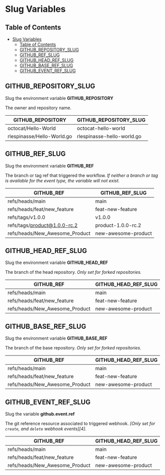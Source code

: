 # Slug Variables

## Table of Contents

- [Slug Variables](#slug-variables)
  - [Table of Contents](#table-of-contents)
  - [GITHUB_REPOSITORY_SLUG](#github_repository_slug)
  - [GITHUB_REF_SLUG](#github_ref_slug)
  - [GITHUB_HEAD_REF_SLUG](#github_head_ref_slug)
  - [GITHUB_BASE_REF_SLUG](#github_base_ref_slug)
  - [GITHUB_EVENT_REF_SLUG](#github_event_ref_slug)

## GITHUB_REPOSITORY_SLUG

Slug the environment variable **GITHUB_REPOSITORY**

The owner and repository name.

| GITHUB_REPOSITORY          | GITHUB_REPOSITORY_SLUG     |
| -------------------------- | -------------------------- |
| octocat/Hello-World        | octocat-hello-world        |
| rlespinasse/Hello-World.go | rlespinasse-hello-world.go |

## GITHUB_REF_SLUG

Slug the environment variable **GITHUB_REF**

The branch or tag ref that triggered the workflow.
_If neither a branch or tag is available for the event type, the variable will not exist._

| GITHUB_REF                     | GITHUB_REF_SLUG     |
| ------------------------------ | ------------------- |
| refs/heads/main                | main                |
| refs/heads/feat/new_feature    | feat-new-feature    |
| refs/tags/v1.0.0               | v1.0.0              |
| refs/tags/product@1.0.0-rc.2   | product-1.0.0-rc.2  |
| refs/heads/New_Awesome_Product | new-awesome-product |

## GITHUB_HEAD_REF_SLUG

Slug the environment variable **GITHUB_HEAD_REF**

The branch of the head repository.
_Only set for forked repositories._

| GITHUB_REF                     | GITHUB_HEAD_REF_SLUG |
| ------------------------------ | -------------------- |
| refs/heads/main                | main                 |
| refs/heads/feat/new_feature    | feat-new-feature     |
| refs/heads/New_Awesome_Product | new-awesome-product  |

## GITHUB_BASE_REF_SLUG

Slug the environment variable **GITHUB_BASE_REF**

The branch of the base repository.
_Only set for forked repositories._

| GITHUB_REF                     | GITHUB_HEAD_REF_SLUG |
| ------------------------------ | -------------------- |
| refs/heads/main                | main                 |
| refs/heads/feat/new_feature    | feat-new-feature     |
| refs/heads/New_Awesome_Product | new-awesome-product  |

## GITHUB_EVENT_REF_SLUG

Slug the variable **github.event.ref**

The git reference resource associated to triggered webhook.
_[Only set for `create`, and `delete` webhook events][4]._

| GITHUB_REF                     | GITHUB_HEAD_REF_SLUG |
| ------------------------------ | -------------------- |
| refs/heads/main                | main                 |
| refs/heads/feat/new_feature    | feat-new-feature     |
| refs/heads/New_Awesome_Product | new-awesome-product  |

[1]: https://docs.github.com/en/developers/webhooks-and-events/webhook-events-and-payloads
